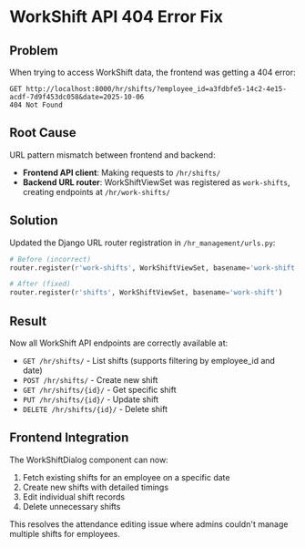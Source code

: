 # WorkShift API 404 Error Fix

## Problem
When trying to access WorkShift data, the frontend was getting a 404 error:
```
GET http://localhost:8000/hr/shifts/?employee_id=a3fdbfe5-14c2-4e15-acdf-7d9f453dc058&date=2025-10-06
404 Not Found
```

## Root Cause
URL pattern mismatch between frontend and backend:
- **Frontend API client**: Making requests to `/hr/shifts/`
- **Backend URL router**: WorkShiftViewSet was registered as `work-shifts`, creating endpoints at `/hr/work-shifts/`

## Solution
Updated the Django URL router registration in `/hr_management/urls.py`:
```python
# Before (incorrect)
router.register(r'work-shifts', WorkShiftViewSet, basename='work-shift')

# After (fixed)  
router.register(r'shifts', WorkShiftViewSet, basename='work-shift')
```

## Result
Now all WorkShift API endpoints are correctly available at:
- `GET /hr/shifts/` - List shifts (supports filtering by employee_id and date)
- `POST /hr/shifts/` - Create new shift
- `GET /hr/shifts/{id}/` - Get specific shift
- `PUT /hr/shifts/{id}/` - Update shift
- `DELETE /hr/shifts/{id}/` - Delete shift

## Frontend Integration
The WorkShiftDialog component can now:
1. Fetch existing shifts for an employee on a specific date
2. Create new shifts with detailed timings
3. Edit individual shift records
4. Delete unnecessary shifts

This resolves the attendance editing issue where admins couldn't manage multiple shifts for employees.